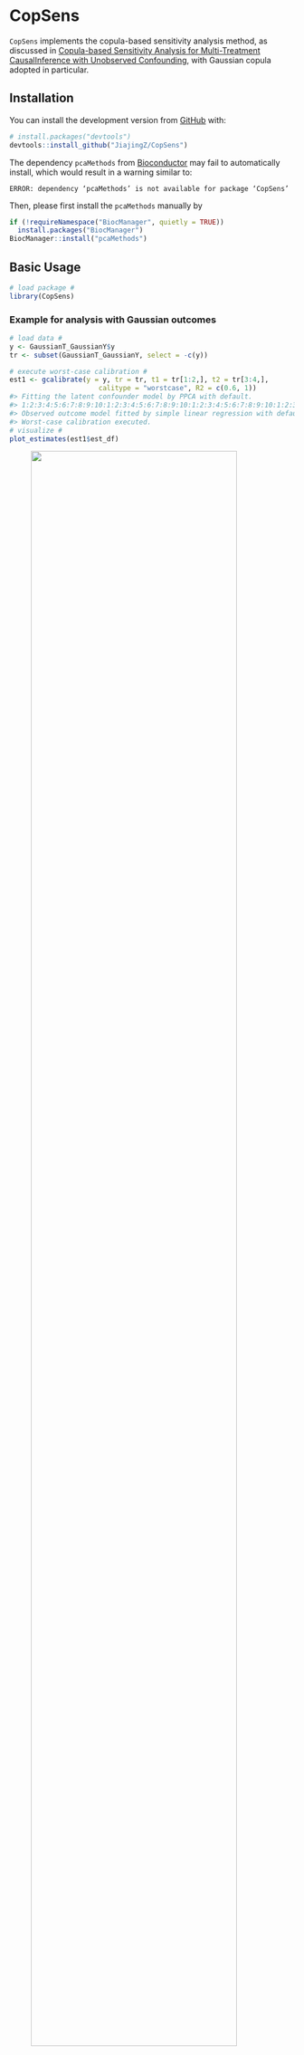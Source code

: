 
<!-- README.md is generated from README.Rmd. Please edit that file -->

# CopSens

<!-- badges: start -->
<!-- badges: end -->

`CopSens` implements the copula-based sensitivity analysis method, as
discussed in [Copula-based Sensitivity Analysis for Multi-Treatment
CausalInference with Unobserved Confounding](), with Gaussian copula
adopted in particular.

## Installation

You can install the development version from
[GitHub](https://github.com/) with:

``` r
# install.packages("devtools")
devtools::install_github("JiajingZ/CopSens")
```

The dependency `pcaMethods` from [Bioconductor](http://bioconductor.org)
may fail to automatically install, which would result in a warning
similar to:

    ERROR: dependency ‘pcaMethods’ is not available for package ‘CopSens’

Then, please first install the `pcaMethods` manually by

``` r
if (!requireNamespace("BiocManager", quietly = TRUE))
  install.packages("BiocManager")
BiocManager::install("pcaMethods")
```

## Basic Usage

``` r
# load package #
library(CopSens)
```

### Example for analysis with Gaussian outcomes

``` r
# load data #
y <- GaussianT_GaussianY$y
tr <- subset(GaussianT_GaussianY, select = -c(y))

# execute worst-case calibration #
est1 <- gcalibrate(y = y, tr = tr, t1 = tr[1:2,], t2 = tr[3:4,],
                      calitype = "worstcase", R2 = c(0.6, 1))
#> Fitting the latent confounder model by PPCA with default.
#> 1:2:3:4:5:6:7:8:9:10:1:2:3:4:5:6:7:8:9:10:1:2:3:4:5:6:7:8:9:10:1:2:3:4:5:6:7:8:9:10:1:2:3:4:5:6:7:8:9:10:
#> Observed outcome model fitted by simple linear regression with default.
#> Worst-case calibration executed.
# visualize #
plot_estimates(est1$est_df)
```

<img src="man/figures/README-gaussian-outcome-example-1.png" width="85%" style="display: block; margin: auto;" />

``` r
# execute multivariate calibration #
est2 <- gcalibrate(y = y, tr = tr, t1 = tr[1:10,], t2 = tr[11:20,],
                      calitype = "multicali", penalty_weight = c(0, 15))
#> Fitting the latent confounder model by PPCA with default.
#> 1:2:3:4:5:6:7:8:9:10:1:2:3:4:5:6:7:8:9:10:1:2:3:4:5:6:7:8:9:10:1:2:3:4:5:6:7:8:9:10:1:2:3:4:5:6:7:8:9:10:
#> Observed outcome model fitted by simple linear regression with default.
#> Multivariate calibration executed.
#> Calibrating with penalty_weight = 0  15
# visualize #
plot_estimates(est2$est_df)
```

<img src="man/figures/README-gaussian-outcome-example-2.png" width="85%" style="display: block; margin: auto;" />

``` r
# execute user-specified calibration #
est3 <- gcalibrate(y = y, tr = tr, t1 = tr[1:2,], t2 = tr[3:4,],
                      calitype = "null", gamma = c(0.96, -0.29, 0),
                      R2 = c(0.3, 0.7, 1))
#> Fitting the latent confounder model by PPCA with default.
#> 1:2:3:4:5:6:7:8:9:10:1:2:3:4:5:6:7:8:9:10:1:2:3:4:5:6:7:8:9:10:1:2:3:4:5:6:7:8:9:10:1:2:3:4:5:6:7:8:9:10:
#> Observed outcome model fitted by simple linear regression with default.
#> User-specified calibration executed.
# visualize #
plot_estimates(est3$est_df)
```

<img src="man/figures/README-gaussian-outcome-example-3.png" width="85%" style="display: block; margin: auto;" />

### Example for analysis with binary outcomes

``` r
# load data #
y <- GaussianT_BinaryY$y
tr <- subset(GaussianT_BinaryY, select = -c(y))
t1 <- tr[1:5,]
t2 <- rep(0, times = ncol(tr))

# calibrate #
est_df <- bcalibrate(y = y, tr = tr, t = rbind(t1, t2),
                     gamma = c(1.27, -0.28, 0),
                     R2 = c(0.5, 0.7))$est_df
#> Fitting the latent confounder model by PPCA with default.
#> 1:2:3:4:5:6:7:8:9:10:1:2:3:4:5:6:7:8:9:10:1:2:3:4:5:6:7:8:9:10:1:2:3:4:5:6:7:8:9:10:1:2:3:4:5:6:7:8:9:10:
#> Observed outcome model fitted by simple probit model with default.
#> R2 =  0.5 , calibrating observation 1  2  3  4  5  6  
#> R2 =  0.7 , calibrating observation 1  2  3  4  5  6
# calculate risk ratio estimator #
rr_df <- est_df[1:5,] / as.numeric(est_df[6,])
# visualize #
plot_estimates(rr_df)
```

<img src="man/figures/README-binary-outcome-example-1.png" width="85%" style="display: block; margin: auto;" />

## Implementation To a Mouse Obesity Study

For further illustration, we compare our approach to a recent analysis
of a mouse obesity dataset [(Wang et
al. (2006))](https://doi.org/10.1371/journal.pgen.0020015), conducted by
[Miao et al. (2020)](https://arxiv.org/abs/2011.04504). In particular,
we consider the comparison to their null treatments approach, which
assumes that at least half of the confounded treatments have no causal
effect on the outcome.

``` r
# load the data #
y <- micedata[,1]
tr <- micedata[, 2:18]
```

Following Miao et al. (2020), we infer a Gaussian conditional confounder
distribution by applying factor analysis to treatments, and fit the
observed outcome distribution with a linear regression.

``` r
# treatment model #
nfact <- 1
tr_factanal <- factanal(tr, factors=nfact, scores = "regression")
B_hat <- diag(sqrt(diag(var(tr)))) %*% tr_factanal$loadings
Sigma_t_u_hat <- diag(tr_factanal$uniquenesses * sqrt(diag(var(tr))))
u_hat <- tr_factanal$scores
coef_mu_u_t_hat <- t(B_hat) %*% solve(B_hat %*% t(B_hat) + Sigma_t_u_hat)
cov_u_t_hat <- diag(nfact) - t(B_hat) %*% solve(B_hat %*% t(B_hat) + Sigma_t_u_hat) %*% B_hat

# outcome model #
lmfit_y_t <- lm(y ~ ., data = micedata[,1:18])
beta_t <- coef(lmfit_y_t)[-1]
names(beta_t) <- colnames(tr)
sigma_y_t_hat <- sigma(lmfit_y_t)
```

We explore the ignorance regions for each treatment as well as causal
estimates with multiple contrast criteria (MCCs) using the method
described in [cite-paper]().

``` r
k <- ncol(tr)
t1 <- diag(k)
t2 <- matrix(0, ncol = k, nrow = k)
u_t_diff <- (t1 - t2) %*% t(coef_mu_u_t_hat)

# worst-case calibration #
R2 <- c(0.3, 0.6, 1)
beta_cali_worstcase <- gcalibrate(y, tr, t1 = t1, t2 = t2, calitype = "worstcase",
                                  mu_y_dt = as.matrix(beta_t), sigma_y_t =  sigma_y_t_hat,
                                  mu_u_dt = u_t_diff, cov_u_t = cov_u_t_hat, R2 = R2)$est_df
#> Worst-case calibration executed.
rownames(beta_cali_worstcase) <- names(beta_t)

## multivariate calibration ##
# with L1 norm #
multcali_results_L1 <- gcalibrate(y, tr, t1 = t1, t2 = t2, calitype = "multicali",
                                  mu_y_dt = as.matrix(beta_t), sigma_y_t =  sigma_y_t_hat,
                                  mu_u_dt = u_t_diff, cov_u_t = cov_u_t_hat, normtype = "L1")
#> Multivariate calibration executed.
#> Calibrating with penalty_weight = 0
# with L2 norm #
multcali_results_L2 <- gcalibrate(y, tr, t1 = t1, t2 = t2, calitype = "multicali", 
                                  mu_y_dt = as.matrix(beta_t), sigma_y_t =  sigma_y_t_hat,
                                  mu_u_dt = u_t_diff, cov_u_t = cov_u_t_hat, normtype = "L2")
#> Multivariate calibration executed.
#> Calibrating with penalty_weight = 0
```

Below, we visualize the analysis results. The Spearman’s rank
correlation between the estimated treatment effects of Miao et
al. (2020) with the null treatment assumption (“miao\_nulltr”) and ones
by our MCC procedure with the L1 (“multicali\_L1”) or L2 minimization
(“multicali\_L2”) are 0.90 and 0.93 respectively. In the plot below, the
blue, green and yellow bars are closely grouped together for majority of
treatments.

<img src="man/figures/README-unnamed-chunk-6-1.png" width="100%" style="display: block; margin: auto;" />

We also explore the worst-case ignorance region for each treatment under
the Gaussian copula assumption. Even though, this assumption may not
hold in practice, we can still see in the plot that 16/17 of Miao et
al. (2020)’s causal estimates with null treatment assumption
(“miao\_nulltr”) are covered by our ignorance region (“worstcase
*R*<sup>2</sup> = 1, lower”; “worstcase *R*<sup>2</sup> = 1, upper”).
The only exception, \`\`2010002N04Rik", whose causal effects by Miao et
al. (2020) is, nevertheless, quite close to the lower bound.

<img src="man/figures/README-unnamed-chunk-7-1.png" width="100%" style="display: block; margin: auto;" />

